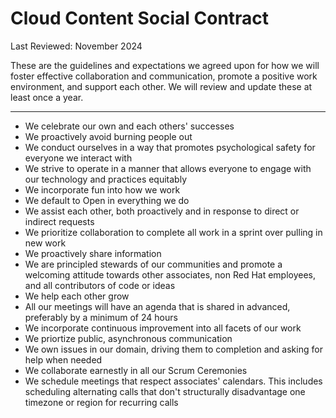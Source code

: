 # Cloud Content Social Contract

Last Reviewed: November 2024

These are the guidelines and expectations we agreed upon for how we will foster effective collaboration and communication, promote a positive work environment, and support each other. We will review and update these at least once a year.  

---

- We celebrate our own and each others' successes 
- We proactively avoid burning people out 
- We conduct ourselves in a way that promotes psychological safety for everyone we interact with 
- We strive to operate in a manner that allows everyone to engage with our technology and practices equitably
- We incorporate fun into how we work
- We default to Open in everything we do 
- We assist each other, both proactively and in response to direct or indirect requests 
- We prioritize collaboration to complete all work in a sprint over pulling in new work 
- We proactively share information 
- We are principled stewards of our communities and promote a welcoming attitude towards other associates, non Red Hat employees, and all contributors of code or ideas 
- We help each other grow 
- All our meetings will have an agenda that is shared in advanced, preferably by a minimum of 24 hours 
- We incorporate continuous improvement into all facets of our work 
- We priortize public, asynchronous communication 
- We own issues in our domain, driving them to completion and asking for help when needed
- We collaborate earnestly in all our Scrum Ceremonies
- We schedule meetings that respect associates' calendars. This includes scheduling alternating calls that don't structurally disadvantage one timezone or region for recurring calls 
